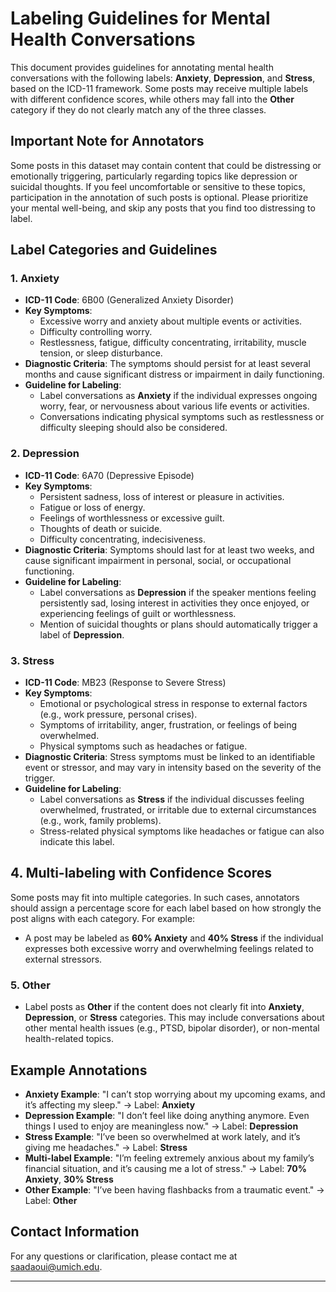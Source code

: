 # Labeling Guidelines for Mental Health Conversations

This document provides guidelines for annotating mental health conversations with the following labels: **Anxiety**, **Depression**, and **Stress**, based on the ICD-11 framework. Some posts may receive multiple labels with different confidence scores, while others may fall into the **Other** category if they do not clearly match any of the three classes.

## Important Note for Annotators
Some posts in this dataset may contain content that could be distressing or emotionally triggering, particularly regarding topics like depression or suicidal thoughts. If you feel uncomfortable or sensitive to these topics, participation in the annotation of such posts is optional. Please prioritize your mental well-being, and skip any posts that you find too distressing to label. 
## Label Categories and Guidelines

### 1. Anxiety
- **ICD-11 Code**: 6B00 (Generalized Anxiety Disorder)
- **Key Symptoms**:
  - Excessive worry and anxiety about multiple events or activities.
  - Difficulty controlling worry.
  - Restlessness, fatigue, difficulty concentrating, irritability, muscle tension, or sleep disturbance.
- **Diagnostic Criteria**: The symptoms should persist for at least several months and cause significant distress or impairment in daily functioning.
- **Guideline for Labeling**: 
  - Label conversations as **Anxiety** if the individual expresses ongoing worry, fear, or nervousness about various life events or activities.
  - Conversations indicating physical symptoms such as restlessness or difficulty sleeping should also be considered.

### 2. Depression
- **ICD-11 Code**: 6A70 (Depressive Episode)
- **Key Symptoms**:
  - Persistent sadness, loss of interest or pleasure in activities.
  - Fatigue or loss of energy.
  - Feelings of worthlessness or excessive guilt.
  - Thoughts of death or suicide.
  - Difficulty concentrating, indecisiveness.
- **Diagnostic Criteria**: Symptoms should last for at least two weeks, and cause significant impairment in personal, social, or occupational functioning.
- **Guideline for Labeling**:
  - Label conversations as **Depression** if the speaker mentions feeling persistently sad, losing interest in activities they once enjoyed, or experiencing feelings of guilt or worthlessness.
  - Mention of suicidal thoughts or plans should automatically trigger a label of **Depression**.

### 3. Stress
- **ICD-11 Code**: MB23 (Response to Severe Stress)
- **Key Symptoms**:
  - Emotional or psychological stress in response to external factors (e.g., work pressure, personal crises).
  - Symptoms of irritability, anger, frustration, or feelings of being overwhelmed.
  - Physical symptoms such as headaches or fatigue.
- **Diagnostic Criteria**: Stress symptoms must be linked to an identifiable event or stressor, and may vary in intensity based on the severity of the trigger.
- **Guideline for Labeling**:
  - Label conversations as **Stress** if the individual discusses feeling overwhelmed, frustrated, or irritable due to external circumstances (e.g., work, family problems).
  - Stress-related physical symptoms like headaches or fatigue can also indicate this label.

## 4. Multi-labeling with Confidence Scores
Some posts may fit into multiple categories. In such cases, annotators should assign a percentage score for each label based on how strongly the post aligns with each category. For example:
- A post may be labeled as **60% Anxiety** and **40% Stress** if the individual expresses both excessive worry and overwhelming feelings related to external stressors.

### 5. Other
- Label posts as **Other** if the content does not clearly fit into **Anxiety**, **Depression**, or **Stress** categories. This may include conversations about other mental health issues (e.g., PTSD, bipolar disorder), or non-mental health-related topics.
  
## Example Annotations
- **Anxiety Example**: "I can’t stop worrying about my upcoming exams, and it’s affecting my sleep." → Label: **Anxiety**
- **Depression Example**: "I don’t feel like doing anything anymore. Even things I used to enjoy are meaningless now." → Label: **Depression**
- **Stress Example**: "I’ve been so overwhelmed at work lately, and it’s giving me headaches." → Label: **Stress**
- **Multi-label Example**: "I’m feeling extremely anxious about my family’s financial situation, and it’s causing me a lot of stress." → Label: **70% Anxiety**, **30% Stress**
- **Other Example**: "I’ve been having flashbacks from a traumatic event." → Label: **Other**

## Contact Information
For any questions or clarification, please contact me at saadaoui@umich.edu.

---

